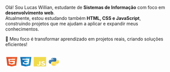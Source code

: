 Olá! Sou Lucas Willian, estudante de <strong>Sistemas de Informação</strong> com foco em <strong>desenvolvimento web</strong>.<br>
Atualmente, estou estudando também <strong>HTML, CSS e JavaScript</strong>, construindo projetos que me ajudam a aplicar e expandir meus conhecimentos.

🎯 Meu foco é transformar aprendizado em projetos reais, criando soluções eficientes!

<div style="display: inline_block"><br>
  <img align="center" alt="Lucas-HTML" height="30" width="40" src="https://raw.githubusercontent.com/devicons/devicon/master/icons/html5/html5-original.svg">
  <img align="center" alt="Lucas-CSS" height="30" width="40" src="https://raw.githubusercontent.com/devicons/devicon/master/icons/css3/css3-original.svg">
  <img align="center" alt="Lucas-Js" height="30" width="40" src="https://raw.githubusercontent.com/devicons/devicon/master/icons/javascript/javascript-plain.svg">
  <img align="center" alt="Lucas-Python" height="30" width="40" src="https://raw.githubusercontent.com/devicons/devicon/master/icons/python/python-original.svg">
</div>
